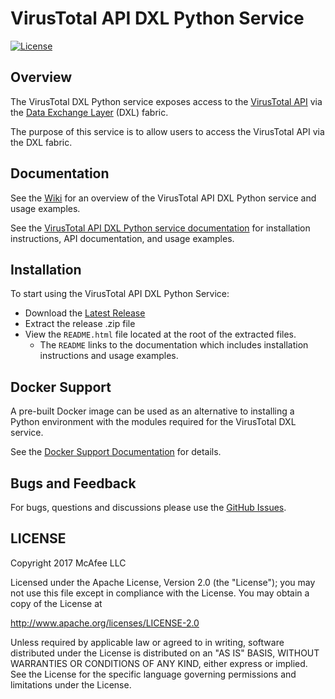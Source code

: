 # VirusTotal API DXL Python Service
[![License](https://img.shields.io/badge/License-Apache%202.0-blue.svg)](https://opensource.org/licenses/Apache-2.0)

## Overview

The VirusTotal DXL Python service exposes access to the [VirusTotal API](https://www.virustotal.com/en/documentation/public-api/)
via the [Data Exchange Layer](http://www.mcafee.com/us/solutions/data-exchange-layer.aspx) (DXL) fabric.

The purpose of this service is to allow users to access the VirusTotal API via the DXL fabric.

## Documentation

See the [Wiki](https://github.com/opendxl/opendxl-vtapi-service-python/wiki) for an overview of the
VirusTotal API DXL Python service and usage examples.

See the [VirusTotal API DXL Python service documentation](https://opendxl.github.io/opendxl-vtapi-service-python/pydoc) for
installation instructions, API documentation, and usage examples.

## Installation

To start using the VirusTotal API DXL Python Service:

* Download the [Latest Release](https://github.com/opendxl/opendxl-vtapi-service-python/releases/latest)
* Extract the release .zip file
* View the `README.html` file located at the root of the extracted files.
  * The `README` links to the documentation which includes installation instructions and usage examples.

## Docker Support

A pre-built Docker image can be used as an alternative to installing a Python environment with the
modules required for the VirusTotal DXL service.

See the [Docker Support Documentation](https://opendxl.github.io/opendxl-vtapi-service-python/pydoc/docker.html) for details.

## Bugs and Feedback

For bugs, questions and discussions please use the [GitHub Issues](https://github.com/opendxl/opendxl-vtapi-service-python/issues).

## LICENSE

Copyright 2017 McAfee LLC

Licensed under the Apache License, Version 2.0 (the "License"); you may not use this file except in compliance with the License. You may obtain a copy of the License at

http://www.apache.org/licenses/LICENSE-2.0

Unless required by applicable law or agreed to in writing, software distributed under the License is distributed on an "AS IS" BASIS, WITHOUT WARRANTIES OR CONDITIONS OF ANY KIND, either express or implied. See the License for the specific language governing permissions and limitations under the License.